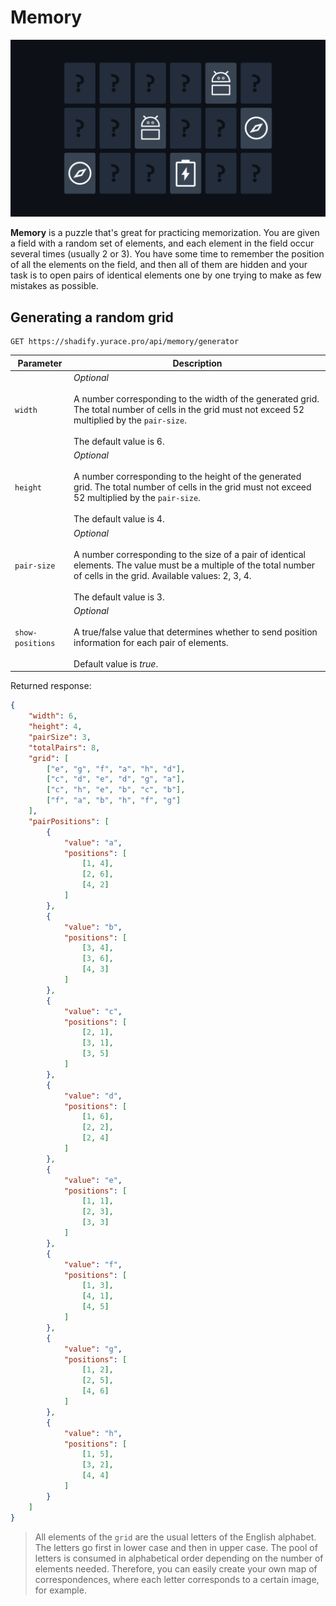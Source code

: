 # Memory

<p align="center"><img src="../images/memory.png" alt="Memory"/></p>

**Memory** is a puzzle that's great for practicing memorization. You are given a field with a random set of elements, and each element in the field occur several times (usually 2 or 3). You have some time to remember the position of all the elements on the field, and then all of them are hidden and your task is to open pairs of identical elements one by one trying to make as few mistakes as possible.

## Generating a random grid

```nginx
GET https://shadify.yurace.pro/api/memory/generator
```

| Parameter        | Description                                                                                                                                                                                                                |
| ---------------- | -------------------------------------------------------------------------------------------------------------------------------------------------------------------------------------------------------------------------- |
| `width`          | _Optional_ <br><br> A number corresponding to the width of the generated grid. The total number of cells in the grid must not exceed 52 multiplied by the `pair-size`. <br><br> The default value is 6.                    |
| `height`         | _Optional_ <br><br> A number corresponding to the height of the generated grid. The total number of cells in the grid must not exceed 52 multiplied by the `pair-size`. <br><br> The default value is 4.                   |
| `pair-size`      | _Optional_ <br><br> A number corresponding to the size of a pair of identical elements. The value must be a multiple of the total number of cells in the grid. Available values: 2, 3, 4. <br><br> The default value is 3. |
| `show-positions` | _Optional_ <br><br> A true/false value that determines whether to send position information for each pair of elements. <br><br> Default value is _true_.                                                                   |

Returned response:

```json
{
    "width": 6,
    "height": 4,
    "pairSize": 3,
    "totalPairs": 8,
    "grid": [
        ["e", "g", "f", "a", "h", "d"],
        ["c", "d", "e", "d", "g", "a"],
        ["c", "h", "e", "b", "c", "b"],
        ["f", "a", "b", "h", "f", "g"]
    ],
    "pairPositions": [
        {
            "value": "a",
            "positions": [
                [1, 4],
                [2, 6],
                [4, 2]
            ]
        },
        {
            "value": "b",
            "positions": [
                [3, 4],
                [3, 6],
                [4, 3]
            ]
        },
        {
            "value": "c",
            "positions": [
                [2, 1],
                [3, 1],
                [3, 5]
            ]
        },
        {
            "value": "d",
            "positions": [
                [1, 6],
                [2, 2],
                [2, 4]
            ]
        },
        {
            "value": "e",
            "positions": [
                [1, 1],
                [2, 3],
                [3, 3]
            ]
        },
        {
            "value": "f",
            "positions": [
                [1, 3],
                [4, 1],
                [4, 5]
            ]
        },
        {
            "value": "g",
            "positions": [
                [1, 2],
                [2, 5],
                [4, 6]
            ]
        },
        {
            "value": "h",
            "positions": [
                [1, 5],
                [3, 2],
                [4, 4]
            ]
        }
    ]
}
```

> All elements of the `grid` are the usual letters of the English alphabet. The letters go first in lower case and then in upper case. The pool of letters is consumed in alphabetical order depending on the number of elements needed. Therefore, you can easily create your own map of correspondences, where each letter corresponds to a certain image, for example.
